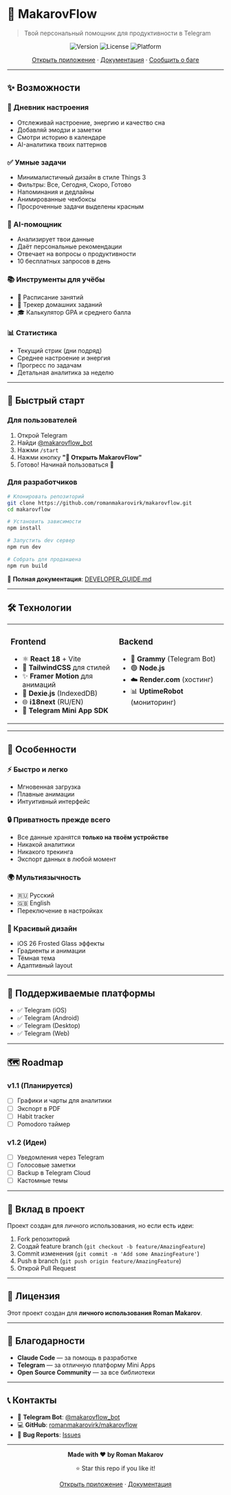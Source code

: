 # 🌟 MakarovFlow

> Твой персональный помощник для продуктивности в Telegram

<div align="center">

![Version](https://img.shields.io/badge/version-1.0.0-blue.svg)
![License](https://img.shields.io/badge/license-Personal-green.svg)
![Platform](https://img.shields.io/badge/platform-Telegram%20Mini%20App-blue.svg)

[Открыть приложение](https://t.me/makarovflow_bot) · [Документация](./DEVELOPER_GUIDE.md) · [Сообщить о баге](https://github.com/romanmakarovirk/makarovflow/issues)

</div>

---

## ✨ Возможности

### 📖 Дневник настроения
- Отслеживай настроение, энергию и качество сна
- Добавляй эмодзи и заметки
- Смотри историю в календаре
- AI-аналитика твоих паттернов

### ✅ Умные задачи
- Минималистичный дизайн в стиле Things 3
- Фильтры: Все, Сегодня, Скоро, Готово
- Напоминания и дедлайны
- Анимированные чекбоксы
- Просроченные задачи выделены красным

### 🤖 AI-помощник
- Анализирует твои данные
- Даёт персональные рекомендации
- Отвечает на вопросы о продуктивности
- 10 бесплатных запросов в день

### 📚 Инструменты для учёбы
- 📅 Расписание занятий
- 📝 Трекер домашних заданий
- 🎓 Калькулятор GPA и среднего балла

### 📊 Статистика
- Текущий стрик (дни подряд)
- Среднее настроение и энергия
- Прогресс по задачам
- Детальная аналитика за неделю

---

## 🚀 Быстрый старт

### Для пользователей

1. Открой Telegram
2. Найди [@makarovflow_bot](https://t.me/makarovflow_bot)
3. Нажми `/start`
4. Нажми кнопку **"🚀 Открыть MakarovFlow"**
5. Готово! Начинай пользоваться 🎉

### Для разработчиков

```bash
# Клонировать репозиторий
git clone https://github.com/romanmakarovirk/makarovflow.git
cd makarovflow

# Установить зависимости
npm install

# Запустить dev сервер
npm run dev

# Собрать для продакшена
npm run build
```

📖 **Полная документация**: [DEVELOPER_GUIDE.md](./DEVELOPER_GUIDE.md)

---

## 🛠 Технологии

<table>
<tr>
<td valign="top" width="50%">

### Frontend
- ⚛️ **React 18** + Vite
- 🎨 **TailwindCSS** для стилей
- ✨ **Framer Motion** для анимаций
- 💾 **Dexie.js** (IndexedDB)
- 🌐 **i18next** (RU/EN)
- 📱 **Telegram Mini App SDK**

</td>
<td valign="top" width="50%">

### Backend
- 🤖 **Grammy** (Telegram Bot)
- 🟢 **Node.js**
- ☁️ **Render.com** (хостинг)
- 📊 **UptimeRobot** (мониторинг)

</td>
</tr>
</table>

---

## 🎯 Особенности

### ⚡️ Быстро и легко
- Мгновенная загрузка
- Плавные анимации
- Интуитивный интерфейс

### 🔒 Приватность прежде всего
- Все данные хранятся **только на твоём устройстве**
- Никакой аналитики
- Никакого трекинга
- Экспорт данных в любой момент

### 🌍 Мультиязычность
- 🇷🇺 Русский
- 🇬🇧 English
- Переключение в настройках

### 🎨 Красивый дизайн
- iOS 26 Frosted Glass эффекты
- Градиенты и анимации
- Тёмная тема
- Адаптивный layout

---

## 📱 Поддерживаемые платформы

- ✅ Telegram (iOS)
- ✅ Telegram (Android)
- ✅ Telegram (Desktop)
- ✅ Telegram (Web)

---

## 🗺 Roadmap

### v1.1 (Планируется)
- [ ] Графики и чарты для аналитики
- [ ] Экспорт в PDF
- [ ] Habit tracker
- [ ] Pomodoro таймер

### v1.2 (Идеи)
- [ ] Уведомления через Telegram
- [ ] Голосовые заметки
- [ ] Backup в Telegram Cloud
- [ ] Кастомные темы

---

## 🤝 Вклад в проект

Проект создан для личного использования, но если есть идеи:

1. Fork репозиторий
2. Создай feature branch (`git checkout -b feature/AmazingFeature`)
3. Commit изменения (`git commit -m 'Add some AmazingFeature'`)
4. Push в branch (`git push origin feature/AmazingFeature`)
5. Открой Pull Request

---

## 📄 Лицензия

Этот проект создан для **личного использования Roman Makarov**.

---

## 🙏 Благодарности

- **Claude Code** — за помощь в разработке
- **Telegram** — за отличную платформу Mini Apps
- **Open Source Community** — за все библиотеки

---

## 📞 Контакты

- 🤖 **Telegram Bot**: [@makarovflow_bot](https://t.me/makarovflow_bot)
- 💻 **GitHub**: [romanmakarovirk/makarovflow](https://github.com/romanmakarovirk/makarovflow)
- 🐛 **Bug Reports**: [Issues](https://github.com/romanmakarovirk/makarovflow/issues)

---

<div align="center">

**Made with ❤️ by Roman Makarov**

⭐ Star this repo if you like it!

[Открыть приложение](https://t.me/makarovflow_bot) · [Документация](./DEVELOPER_GUIDE.md)

</div>

